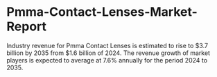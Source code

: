 # Pmma-Contact-Lenses-Market-Report
Industry revenue for Pmma Contact Lenses is estimated to rise to $3.7 billion by 2035 from $1.6 billion of 2024. The revenue growth of market players is expected to average at 7.6% annually for the period 2024 to 2035.
